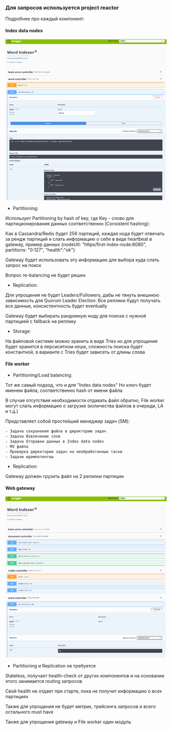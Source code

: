 ### Для запросов используется project reactor

Подробнее про каждый компонент:

#### Index data nodes
![alt text](wi2.png)

* Partitioning:

Использует Partitioning by hash of key, где Key - слово для партиционирования данных соответственно (Consistent hashing):

Как в Cassandra/Redis будет 256 партиций, каждая нода будет отвечать за рендж партиций и слать информацию о себе в виде heartbeat в gateway, пример данных {nodeUtl: "https/first-index-node:8080", partitions: "0:127", "health":"ok"}

Gateway будет использовать эту информацию для выбора куда слать запрос на поиск

Вопрос re-balancing не будет решен

* Replication:

Для упрощения не будет Leaders/Followers, дабы не тянуть внешнюю зависимость для Quorum Leader Election: Все реплики будут получать все данные, консистентность будет eventually 

Gateway будет выбирать рандомную ноду для поиска с нужной партицией с fallback на реплику

* Storage:

На файловой системе можно хранить в виде Tries но для упрощения будет хранится в персиситном кеше, сложность поиска будет константной, в варианте с Tries будет зависеть от длины слова

#### File worker

* Partitioning/Load balancing:

Тот же самый подход, что и для "Index data nodes" Но ключ будет именем файла, соответственно hash от имени файла

В случае отсутствия необходимости отдавать файл обратно, File worker могут слать информацию о загрузке (количества файлов в очереди, LA и т.д.)

Представляет собой простейший менеджер задач (SM):

    - Задача сохранения файла в директорию задач
    - Задача Извлечение слов
    - Задача Отправки данных в Index data nodes
    - MV файла
    - Проверка директории задач на необработанные таски
    - Задачи идемпотентны 

* Replication:

Gateway должен грузить файл на 2 репилки партиции

#### Web gateway
![alt text](wi1.png)
* Partitioning и Replication не требуется

Stateless, получает health-check от других компонентов и на основании этого занимается routing запросов

Свой health не отдает при старте, пока не получит информацию о всех партициях

Также для упрощения не будет метрик, трейсинга запросов и всего остального must have

Также для упрощения gateway и File worker один модуль
